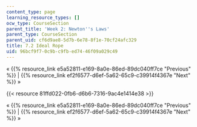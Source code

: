 ```yaml
---
content_type: page
learning_resource_types: []
ocw_type: CourseSection
parent_title: 'Week 2: Newton''s Laws'
parent_type: CourseSection
parent_uid: cf6d9ae8-5d7b-6e78-8f1e-70cf24afc329
title: 7.2 Ideal Rope
uid: 96bcf9f7-0c9b-c9fb-ed74-46f09a029c49
---
```


« {{% resource_link e5a52811-e169-8a0e-86ed-89dc040ff7ce "Previous" %}} | {{% resource_link ef2f6577-d6ef-5a62-65c9-c39914f4367e "Next" %}} »

{{< resource 81ffd022-0fb6-d6b6-7316-9ac4e1414e38 >}}

« {{% resource_link e5a52811-e169-8a0e-86ed-89dc040ff7ce "Previous" %}} | {{% resource_link ef2f6577-d6ef-5a62-65c9-c39914f4367e "Next" %}} »